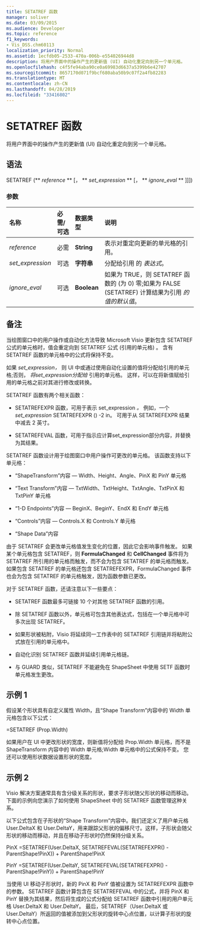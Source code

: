 ```yaml
---
title: SETATREF 函数
manager: soliver
ms.date: 03/09/2015
ms.audience: Developer
ms.topic: reference
f1_keywords:
- Vis_DSS.chm60113
localization_priority: Normal
ms.assetid: 1ecfdb05-2533-470a-006b-e554026944d8
description: 将用户界面中的操作产生的更新值 (UI) 自动化重定向到另一个单元格。
ms.openlocfilehash: c4f5fe94aba90ce0a69983d6637a5399b6e42707
ms.sourcegitcommit: 8657170d071f9bcf680aba50b9c07f2a4fb82283
ms.translationtype: MT
ms.contentlocale: zh-CN
ms.lasthandoff: 04/28/2019
ms.locfileid: "33416802"
---
```

# <a name="setatref-function"></a>SETATREF 函数

将用户界面中的操作产生的更新值 (UI) 自动化重定向到另一个单元格。 
  
## <a name="syntax"></a>语法

SETATREF (** *reference* ** [， ** *set_expression* ** [， ** *ignore_eval* ** ]]])  
  
### <a name="parameters"></a>参数

|**名称**|**必需/可选**|**数据类型**|**说明**|
|:-----|:-----|:-----|:-----|
| _reference_ <br/> |必需  <br/> |**String** <br/> |表示对重定向更新的单元格的引用。  <br/> |
| _set_expression_ <br/> |可选  <br/> |**字符串** <br/> |分配给引用 的  _表达式_。  <br/> |
| _ignore_eval_ <br/> |可选  <br/> |**Boolean** <br/> |如果为 TRUE，则 SETATREF 函数的 (为 0) 零;如果为 FALSE (SETATREF) 计算结果为引用  _的值的默认值_。  <br/> |
   
## <a name="remarks"></a>备注

当绘图窗口中的用户操作或自动化方法导致 Microsoft Visio 更新包含 SETATREF 公式的单元格时，值会重定向到 SETATREF 公式 (引用的单元格) 。  含有 SETATREF 函数的单元格中的公式将保持不变。
  
如果  _set_expression，_ 则 UI 中或通过使用自动化设置的值将分配给引用的单元格;否则，  _将set_expression分配给_ 引用的单元格。 这样，可以在将新值赋给引用的单元格之前对其进行修改或转换。 
  
SETATREF 函数有两个相关函数： 
  
- SETATREFEXPR 函数，可用于表示 set_expression _。_ 例如，一个  _set_expression_ SETATREFEXPR () -2 in。 可用于从 SETATREFEXPR 结果中减去 2 英寸。 
    
- SETATREFEVAL 函数，可用于指示应计算set_expression部分内容，并替换为其结果。 
    
SETATREF 函数设计用于绘图窗口中用户操作可更改的单元格。 该函数支持以下单元格：
  
- “ShapeTransform”内容 — Width、Height、Angle、PinX 和 PinY 单元格
    
- “Text Transform”内容 — TxtWidth、TxtHeight、TxtAngle、TxtPinX 和 TxtPinY 单元格
    
- “1-D Endpoints”内容 — BeginX、BeginY、EndX 和 EndY 单元格
    
- “Controls”内容 — Controls.X 和 Controls.Y 单元格
    
- “Shape Data”内容
    
由于 SETATREF 会更改单元格值发生变化的位置，因此它会影响事件触发。 如果某个单元格包含 SETATREF，则 **FormulaChanged** 和 **CellChanged** 事件将为 SETATREF 所引用的单元格而触发，而不会为包含 SETATREF 的单元格而触发。 如果包含 SETATREF 的单元格还包含 SETATREFEXPR，FormulaChanged 事件也会为包含 SETATREF 的单元格触发，因为函数参数已更改。  
  
对于 SETATREF 函数，还请注意以下一些要点：
  
- SETATREF 函数最多可链接 10 个对其他 SETATREF 函数的引用。 
    
- 除 SETATREF 函数以外，单元格可包含其他表达式，包括在一个单元格中可多次出现 SETATREF。
    
- 如果形状被粘附，Visio 将延续同一工作表中的 SETATREF 引用链并将粘附公式放在引用的单元格中。 
    
- 自动化识别 SETATREF 函数并延续引用单元格链。 
    
- 与 GUARD 类似，SETATREF 不能避免在 ShapeSheet 中使用 SETF 函数时单元格发生更改。
    
## <a name="example1"></a>示例 1

假设某个形状具有自定义属性 Width，且“Shape Transform”内容中的 Width 单元格包含以下公式：
  
=SETATREF (Prop.Width) 
  
如果用户在 UI 中更改形状的宽度，则新值将分配给 Prop.Width 单元格，而不是 ShapeTransform 内容中的 Width 单元格;Width 单元格中的公式保持不变。 您还可以使用形状数据设置形状的宽度。
  
## <a name="example2"></a>示例 2

Visio 解决方案通常具有含分级关系的形状，要求子形状随父形状的移动而移动。下面的示例向您演示了如何使用 ShapeSheet 中的 SETATREF 函数管理这种关系。 
  
以下公式包含在子形状的“Shape Transform”内容中。我们还定义了用户单元格 User.DeltaX 和 User.DeltaY，用来跟踪父形状的偏移尺寸。这样，子形状会随父形状的移动而移动，并且在移动子形状时仍然保持分级关系。
  
PinX =SETATREF(User.DeltaX, SETATREFEVAL(SETATREFEXPR() - ParentShape!PinX)) + ParentShape!PinX
  
PinY =SETATREF(User.DeltaY, SETATREFEVAL(SETATREFEXPR() - ParentShape!PinY)) + ParentShape!PinY
  
当使用 UI 移动子形状时，新的 PinX 和 PinY 值被设置为 SETATREFEXPR 函数中的参数。 SETATREF 函数计算包含在 SETATREFEVAL 中的公式，并将 PinX 和 PinY 替换为其结果，然后将生成的公式分配给 SETATREF 函数中引用的用户单元格 User.DeltaX 和 User.DeltaY。 最后，SETATREF（User.DeltaX 或 User.DeltaY）所返回的值被添加到父形状的旋转中心点位置，以计算子形状的旋转中心点位置。
  

